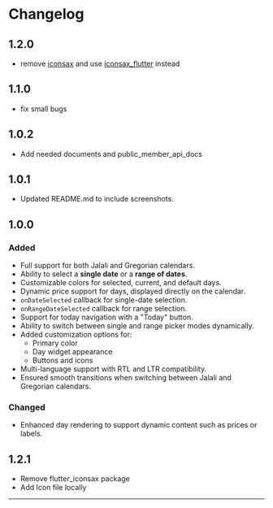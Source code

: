 # Changelog

## 1.2.0
- remove [iconsax](https://pub.dev/packages/iconsax) and use [iconsax_flutter](https://pub.dev/packages/iconsax_flutter) instead

## 1.1.0
- fix small bugs

## 1.0.2
- Add needed documents and public_member_api_docs

## 1.0.1 
- Updated README.md to include screenshots.

## 1.0.0

### Added
- Full support for both Jalali and Gregorian calendars.
- Ability to select a **single date** or a **range of dates**.
- Customizable colors for selected, current, and default days.
- Dynamic price support for days, displayed directly on the calendar.
- `onDateSelected` callback for single-date selection.
- `onRangeDateSelected` callback for range selection.
- Support for today navigation with a "Today" button.
- Ability to switch between single and range picker modes dynamically.
- Added customization options for:
  - Primary color
  - Day widget appearance
  - Buttons and icons
- Multi-language support with RTL and LTR compatibility.
- Ensured smooth transitions when switching between Jalali and Gregorian calendars.

### Changed
- Enhanced day rendering to support dynamic content such as prices or labels.

## 1.2.1
- Remove flutter_iconsax package
- Add Icon file locally

---

